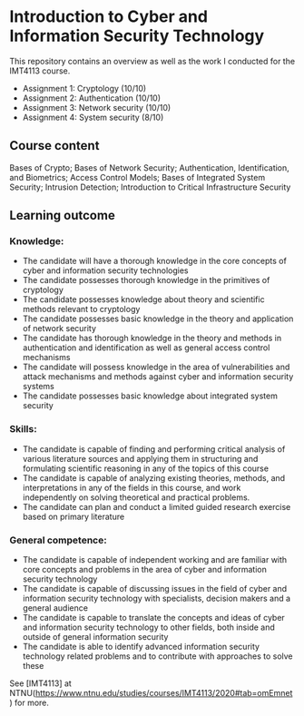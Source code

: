 # Introduction to Cyber and Information Security Technology
This repository contains an overview as well as the work I conducted for the IMT4113 course. 
- Assignment 1: Cryptology (10/10)
- Assignment 2: Authentication (10/10)
- Assignment 3: Network security (10/10)
- Assignment 4: System security (8/10)

## Course content
Bases of Crypto;
Bases of Network Security;
Authentication, Identification, and Biometrics;
Access Control Models;
Bases of Integrated System Security;
Intrusion Detection;
Introduction to Critical Infrastructure Security

## Learning outcome
### Knowledge:
- The candidate will have a thorough knowledge in the core concepts of cyber and information security technologies
- The candidate possesses thorough knowledge in the primitives of cryptology
- The candidate possesses knowledge about theory and scientific methods relevant to cryptology
- The candidate possesses basic knowledge in the theory and application of network security
- The candidate has thorough knowledge in the theory and methods in authentication and identification as well as general access control mechanisms
- The candidate will possess knowledge in the area of vulnerabilities and attack mechanisms and methods against cyber and information security systems
- The candidate possesses basic knowledge about integrated system security

### Skills:
- The candidate is capable of finding and performing critical analysis of various literature sources and applying them in structuring and formulating scientific reasoning in any of the topics of this course
- The candidate is capable of analyzing existing theories, methods, and interpretations in any of the fields in this course, and work independently on solving theoretical and practical problems.
- The candidate can plan and conduct a limited guided research exercise based on primary literature

### General competence:
- The candidate is capable of independent working and are familiar with core concepts and problems in the area of cyber and information security technology
- The candidate is capable of discussing issues in the field of cyber and information security technology with specialists, decision makers and a general audience
- The candidate is capable to translate the concepts and ideas of cyber and information security technology to other fields, both inside and outside of general information security
- The candidate is able to identify advanced information security technology related problems and to contribute with approaches to solve these

See [IMT4113] at NTNU(https://www.ntnu.edu/studies/courses/IMT4113/2020#tab=omEmnet) for more.
